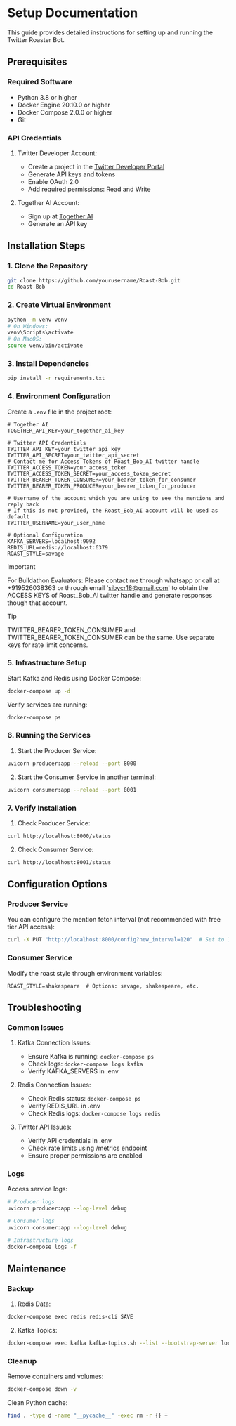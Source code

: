 
# Setup Documentation

This guide provides detailed instructions for setting up and running the Twitter Roaster Bot.

## Prerequisites

### Required Software
- Python 3.8 or higher
- Docker Engine 20.10.0 or higher
- Docker Compose 2.0.0 or higher
- Git

### API Credentials

1. Twitter Developer Account:
   - Create a project in the [Twitter Developer Portal](https://developer.x.com/en/portal/dashboard)
   - Generate API keys and tokens
   - Enable OAuth 2.0
   - Add required permissions: Read and Write

2. Together AI Account:
   - Sign up at [Together AI](https://together.ai)
   - Generate an API key

## Installation Steps

### 1. Clone the Repository
```bash
git clone https://github.com/yourusername/Roast-Bob.git
cd Roast-Bob
```

### 2. Create Virtual Environment
```bash
python -m venv venv
# On Windows:
venv\Scripts\activate
# On MacOS:
source venv/bin/activate
```

### 3. Install Dependencies
```bash
pip install -r requirements.txt
```

### 4. Environment Configuration

Create a `.env` file in the project root:
```env
# Together AI
TOGETHER_API_KEY=your_together_ai_key

# Twitter API Credentials
TWITTER_API_KEY=your_twitter_api_key
TWITTER_API_SECRET=your_twitter_api_secret
# Contact me for Access Tokens of Roast_Bob_AI twitter handle
TWITTER_ACCESS_TOKEN=your_access_token
TWITTER_ACCESS_TOKEN_SECRET=your_access_token_secret
TWITTER_BEARER_TOKEN_CONSUMER=your_bearer_token_for_consumer
TWITTER_BEARER_TOKEN_PRODUCER=your_bearer_token_for_producer

# Username of the account which you are using to see the mentions and reply back
# If this is not provided, the Roast_Bob_AI account will be used as default
TWITTER_USERNAME=your_user_name

# Optional Configuration
KAFKA_SERVERS=localhost:9092
REDIS_URL=redis://localhost:6379
ROAST_STYLE=savage
```

> [!IMPORTANT]
> For Buildathon Evaluators: Please contact me through whatsapp or call at +919526038363 or through email 'sibycr18@gmail.com' to obtain the ACCESS KEYS of Roast_Bob_AI twitter handle and generate responses though that account.

> [!TIP]
> TWITTER_BEARER_TOKEN_CONSUMER and TWITTER_BEARER_TOKEN_CONSUMER can be the same. Use separate keys for rate limit concerns.

### 5. Infrastructure Setup

Start Kafka and Redis using Docker Compose:
```bash
docker-compose up -d
```

Verify services are running:
```bash
docker-compose ps
```

### 6. Running the Services

1. Start the Producer Service:
```bash
uvicorn producer:app --reload --port 8000
```

2. Start the Consumer Service in another terminal:
```bash
uvicorn consumer:app --reload --port 8001
```

### 7. Verify Installation

1. Check Producer Service:
```bash
curl http://localhost:8000/status
```

2. Check Consumer Service:
```bash
curl http://localhost:8001/status
```

## Configuration Options

### Producer Service

You can configure the mention fetch interval (not recommended with free tier API access):
```bash
curl -X PUT "http://localhost:8000/config?new_interval=120"  # Set to 120 seconds
```

### Consumer Service

Modify the roast style through environment variables:
```env
ROAST_STYLE=shakespeare  # Options: savage, shakespeare, etc.
```

## Troubleshooting

### Common Issues

1. Kafka Connection Issues:
   - Ensure Kafka is running: `docker-compose ps`
   - Check logs: `docker-compose logs kafka`
   - Verify KAFKA_SERVERS in .env

2. Redis Connection Issues:
   - Check Redis status: `docker-compose ps`
   - Verify REDIS_URL in .env
   - Check Redis logs: `docker-compose logs redis`

3. Twitter API Issues:
   - Verify API credentials in .env
   - Check rate limits using /metrics endpoint
   - Ensure proper permissions are enabled

### Logs

Access service logs:
```bash
# Producer logs
uvicorn producer:app --log-level debug

# Consumer logs
uvicorn consumer:app --log-level debug

# Infrastructure logs
docker-compose logs -f
```

## Maintenance

### Backup

1. Redis Data:
```bash
docker-compose exec redis redis-cli SAVE
```

2. Kafka Topics:
```bash
docker-compose exec kafka kafka-topics.sh --list --bootstrap-server localhost:9092
```

### Cleanup

Remove containers and volumes:
```bash
docker-compose down -v
```

Clean Python cache:
```bash
find . -type d -name "__pycache__" -exec rm -r {} +
```
